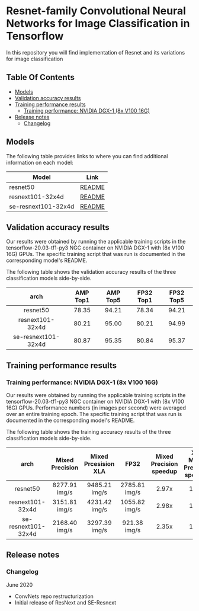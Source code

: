 # Resnet-family Convolutional Neural Networks for Image Classification in Tensorflow

In this repository you will find implementation of Resnet and its variations for image
classification

## Table Of Contents

* [Models](#models)
* [Validation accuracy results](#validation-accuracy-results)
* [Training performance results](#training-performance-results)
  * [Training performance: NVIDIA DGX-1 (8x V100 16G)](#training-performance-nvidia-dgx-1-(8x-v100-16G))
* [Release notes](#release-notes)
  * [Changelog](#changelog)


## Models

The following table provides links to where you can find additional information on each model:

| **Model** | **Link**|
|-----------|---------|
| resnet50 | [README](./resnet50v1.5/README.md) |
| resnext101-32x4d | [README](./resnext101-32x4d/README.md) |
| se-resnext101-32x4d | [README](./se-resnext101-32x4d/README.md) |

## Validation accuracy results

Our results were obtained by running the applicable training scripts in the tensorflow-20.03-tf1-py3 NGC container 
on NVIDIA DGX-1 with (8x V100 16G) GPUs. The specific training script that was run is documented in the corresponding model's README.

The following table shows the validation accuracy results of the 
three classification models side-by-side.


| **arch** | **AMP Top1** | **AMP Top5** | **FP32 Top1** | **FP32 Top5** |
|:-:|:-:|:-:|:-:|:-:|
| resnet50            | 78.35 | 94.21 | 78.34 | 94.21 |
| resnext101-32x4d    | 80.21 | 95.00 | 80.21 | 94.99 |
| se-resnext101-32x4d | 80.87 | 95.35 | 80.84 | 95.37 |

## Training performance results

### Training performance: NVIDIA DGX-1 (8x V100 16G)

Our results were obtained by running the applicable 
training scripts in the tensorflow-20.03-tf1-py3 NGC container 
on NVIDIA DGX-1 with (8x V100 16G) GPUs. 
Performance numbers (in images per second) 
were averaged over an entire training epoch.
The specific training script that was run is documented 
in the corresponding model's README.

The following table shows the training accuracy results of the 
three classification models side-by-side.


| **arch** | **Mixed Precision** | **Mixed Prcesision XLA** | **FP32** | **Mixed Precision speedup** | **XLA Mixed Precision speedup**|
|:-:|:-:|:-:|:-:|:-:|:-:|
| resnet50            | 8277.91 img/s | 9485.21 img/s | 2785.81 img/s | 2.97x | 1.14x |
| resnext101-32x4d    | 3151.81 img/s | 4231.42 img/s | 1055.82 img/s | 2.98x | 1.34x |
| se-resnext101-32x4d | 2168.40 img/s | 3297.39 img/s | 921.38 img/s  | 2.35x | 1.52x |

## Release notes

### Changelog
June 2020
  - ConvNets repo restructurization
  - Initial release of ResNext and SE-Resnext
